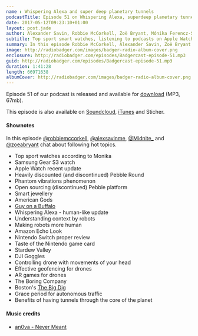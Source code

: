 ```yaml
---
name : Whispering Alexa and super deep planetary tunnels
podcastTitle: Episode 51 on Whispering Alexa, superdeep planetary tunnels, DJI Goggles and American Gods
date: 2017-05-12T09:23:10+01:00
layout: post.jade
author: Alexander Savin, Robbie McCorkell, Zoë Bryant, Mónika Ferencz-Szabó
subtitle: Top sport smart watches, listening to podcasts on Apple Watch, smart jewellery, American Gods, whispering Alexa, Amazon Echo Look, proper review of the Nintendo Switch (and taste of the new game cards), DJI Googles, AR games for drones, The Boring Company, super deep planetary tunnels. More details and links with shownotes can be found on our site http://www.radiobadger.com
summary: In this episode Robbie McCorkell, Alexander Savin, Zoë Bryant and Mónika Ferencz-Szabó talk about top sport smart watches, listening to podcasts on Apple Watch, smart jewellery, American Gods, whispering Alexa, Amazon Echo Look, proper review of the Nintendo Switch (and taste of the new game cards), DJI Googles, AR games for drones, The Boring Company, super deep planetary tunnels. More details and links with shownotes can be found on our site http://www.radiobadger.com This episode is once again recorded in a cozy shed next to the Old Street roundabout in London.
image: http://radiobadger.com/images/badger-radio-album-cover.png
enclosure: http://radiobadger.com/episodes/Badgercast-episode-51.mp3
guid: http://radiobadger.com/episodes/Badgercast-episode-51.mp3
duration: 1:41:28
length: 66971638
albumCover: http://radiobadger.com/images/badger-radio-album-cover.png
---
```


Episode 51 of our podcast is released and available for [download](http://radiobadger.com/episodes/Badgercast-episode-51.mp3) (MP3, 67mb).

This episode is also available on [Soundcloud](https://soundcloud.com/radiobadger/radio-badger-and-whispering-alexa-episode-051), [iTunes](https://itunes.apple.com/gb/podcast/radio-badger-tech-podcast/id918884643?mt=2) and Sticher.

#### Shownotes

In this episode [@robbiemccorkell](https://twitter.com/robbiemccorkell), [@alexsavinme](https://twitter.com/alexsavinme), [@Midnite_](https://twitter.com/Midnite_) and [@zoeabryant](https://twitter.com/zoeabryant) chat about following hot topics.

* Top sport watches according to Monika
* Samsung Gear S3 watch
* Apple Watch recent update
* Heavily discounted (and discontinued) Pebble Round
* Phantom vibrations phenomenon
* Open sourcing (discontinued) Pebble platform
* Smart jewellery
* American Gods
* [Guy on a Buffalo](https://www.youtube.com/watch?v=iJ4T9CQA0UM)
* Whispering Alexa - human-like update
* Understanding context by robots
* Making robots more human
* Amazon Echo Look
* Nintendo Switch proper review
* Taste of the Nintendo game card
* Stardew Valley
* DJI Goggles
* Controlling drone with movements of your head
* Effective geofencing for drones
* AR games for drones
* The Boring Company
* Boston's [The Big Dig](https://en.wikipedia.org/wiki/Big_Dig)
* Grace period for autonomous traffic
* Benefits of having tunnels through the core of the planet


#### Music credits

* [an0va - Never Meant](https://soundcloud.com/an0va/nevermeant)
